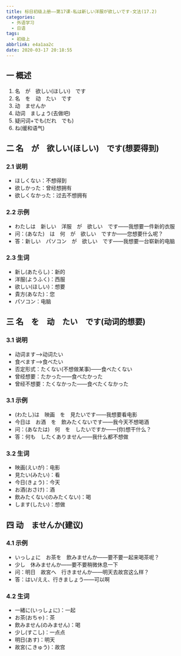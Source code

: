 ```yaml
---
title: 标日初级上册——第17课-私は新しい洋服が欲しいです-文法(17.2)
categories:
  - 外语学习
  - 日语
tags:
  - 初级上
abbrlink: e4a1aa2c
date: 2020-03-17 20:18:55
---
```

## 一 概述

1. 名　が　欲しい(ほしい)　です
2. 名　を　动　たい　です
3. 动　ませんか
4. 动词　ましょう(去做吧)
5. 疑问词+でも(だれ　でも)
6. ね(缓和语气)

<!--more-->

## 二 名　が　欲しい(ほしい)　です(想要得到)

### 2.1 说明
* ほしくない：不想得到
* 欲しかった：曾经想拥有
* 欲しくなかった：过去不想拥有

### 2.2 示例

* わたしは　新しい　洋服　が　欲しい　です——我想要一件新的衣服
* 问：(あなた)　は　何　が　欲しい　ですか——您想要什么呢？
* 答：新しい　パソコン　が　欲しい　です——我想要一台崭新的电脑

### 2.3 生词

* 新し(あたらし)：新的
* 洋服(ようふく)：西服
* 欲しい(ほしい)：想要
* 貴方(あなた)：您
* パソコン：电脑

## 三 名　を　动　たい　です(动词的想要)
### 3.1 说明

* 动词ます——>动词たい
* 食べます——>食べたい
* 否定形式：たくない(不想做某事)——食べたくない
* 曾经想要：たかった——食べたかった
* 曾经不想要：たくなかった——食べたくなかった

### 3.1 示例

* (わたし)は　映画　を　見たいです——我想要看电影
* 今日は　お酒　を　飲みたくないです——我今天不想喝酒
* 问：(あなたは)　何　を　したいですか——(你)想干什么？
* 答：何も　したくありません——我什么都不想做

### 3.2 生词

* 映画(えいが)：电影
* 見たい(みたい)：看
* 今日(きょう)：今天
* お酒(おさけ)：酒
* 飲みたくない(のみたくない)：喝
* します(したい)：想做

## 四 动　ませんか(建议)

### 4.1 示例

* いっしょに　お茶を　飲みませんか——要不要一起来喝茶呢？
* 少し　休みませんか——要不要稍微休息一下
* 问：明日　故宮へ　行きませんか——明天去故宫这么样？
* 答：はい/ええ、行きましょう——可以啊

### 4.2 生词

* 一緒に(いっしょに)：一起
* お茶(おちゃ)：茶
* 飲みません(のみません)：喝
* 少し(すこし)：一点点
* 明日(あす)：明天
* 故宮(こきゅう)：故宫